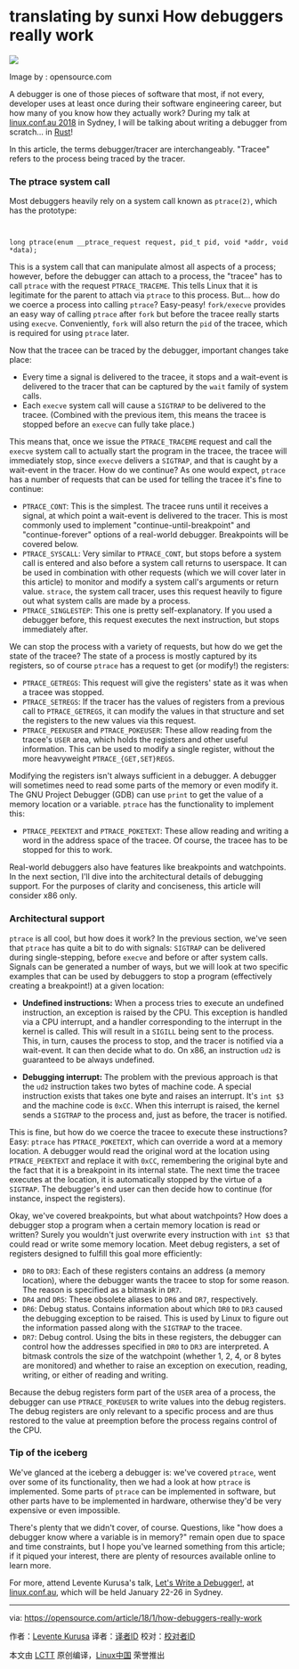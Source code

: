 translating by sunxi How debuggers really work
======

![](https://opensource.com/sites/default/files/styles/image-full-size/public/lead-images/annoyingbugs.png?itok=ywFZ99Gs)

Image by : opensource.com

A debugger is one of those pieces of software that most, if not every, developer uses at least once during their software engineering career, but how many of you know how they actually work? During my talk at [linux.conf.au 2018][1] in Sydney, I will be talking about writing a debugger from scratch... in [Rust][2]!

In this article, the terms debugger/tracer are interchangeably. "Tracee" refers to the process being traced by the tracer.

### The ptrace system call

Most debuggers heavily rely on a system call known as `ptrace(2)`, which has the prototype:
```


long ptrace(enum __ptrace_request request, pid_t pid, void *addr, void *data);
```

This is a system call that can manipulate almost all aspects of a process; however, before the debugger can attach to a process, the "tracee" has to call `ptrace` with the request `PTRACE_TRACEME`. This tells Linux that it is legitimate for the parent to attach via `ptrace` to this process. But... how do we coerce a process into calling `ptrace`? Easy-peasy! `fork/execve` provides an easy way of calling `ptrace` after `fork` but before the tracee really starts using `execve`. Conveniently, `fork` will also return the `pid` of the tracee, which is required for using `ptrace` later.

Now that the tracee can be traced by the debugger, important changes take place:

  * Every time a signal is delivered to the tracee, it stops and a wait-event is delivered to the tracer that can be captured by the `wait` family of system calls.
  * Each `execve` system call will cause a `SIGTRAP` to be delivered to the tracee. (Combined with the previous item, this means the tracee is stopped before an `execve` can fully take place.)



This means that, once we issue the `PTRACE_TRACEME` request and call the `execve` system call to actually start the program in the tracee, the tracee will immediately stop, since `execve` delivers a `SIGTRAP`, and that is caught by a wait-event in the tracer. How do we continue? As one would expect, `ptrace` has a number of requests that can be used for telling the tracee it's fine to continue:

  * `PTRACE_CONT`: This is the simplest. The tracee runs until it receives a signal, at which point a wait-event is delivered to the tracer. This is most commonly used to implement "continue-until-breakpoint" and "continue-forever" options of a real-world debugger. Breakpoints will be covered below.
  * `PTRACE_SYSCALL`: Very similar to `PTRACE_CONT`, but stops before a system call is entered and also before a system call returns to userspace. It can be used in combination with other requests (which we will cover later in this article) to monitor and modify a system call's arguments or return value. `strace`, the system call tracer, uses this request heavily to figure out what system calls are made by a process.
  * `PTRACE_SINGLESTEP`: This one is pretty self-explanatory. If you used a debugger before, this request executes the next instruction, but stops immediately after.



We can stop the process with a variety of requests, but how do we get the state of the tracee? The state of a process is mostly captured by its registers, so of course `ptrace` has a request to get (or modify!) the registers:

  * `PTRACE_GETREGS`: This request will give the registers' state as it was when a tracee was stopped.
  * `PTRACE_SETREGS`: If the tracer has the values of registers from a previous call to `PTRACE_GETREGS`, it can modify the values in that structure and set the registers to the new values via this request.
  * `PTRACE_PEEKUSER` and `PTRACE_POKEUSER`: These allow reading from the tracee's `USER` area, which holds the registers and other useful information. This can be used to modify a single register, without the more heavyweight `PTRACE_{GET,SET}REGS`.



Modifying the registers isn't always sufficient in a debugger. A debugger will sometimes need to read some parts of the memory or even modify it. The GNU Project Debugger (GDB) can use `print` to get the value of a memory location or a variable. `ptrace` has the functionality to implement this:

  * `PTRACE_PEEKTEXT` and `PTRACE_POKETEXT`: These allow reading and writing a word in the address space of the tracee. Of course, the tracee has to be stopped for this to work.



Real-world debuggers also have features like breakpoints and watchpoints. In the next section, I'll dive into the architectural details of debugging support. For the purposes of clarity and conciseness, this article will consider x86 only.

### Architectural support

`ptrace` is all cool, but how does it work? In the previous section, we've seen that `ptrace` has quite a bit to do with signals: `SIGTRAP` can be delivered during single-stepping, before `execve` and before or after system calls. Signals can be generated a number of ways, but we will look at two specific examples that can be used by debuggers to stop a program (effectively creating a breakpoint!) at a given location:

  * **Undefined instructions:** When a process tries to execute an undefined instruction, an exception is raised by the CPU. This exception is handled via a CPU interrupt, and a handler corresponding to the interrupt in the kernel is called. This will result in a `SIGILL` being sent to the process. This, in turn, causes the process to stop, and the tracer is notified via a wait-event. It can then decide what to do. On x86, an instruction `ud2` is guaranteed to be always undefined.

  * **Debugging interrupt:** The problem with the previous approach is that the `ud2` instruction takes two bytes of machine code. A special instruction exists that takes one byte and raises an interrupt. It's `int $3` and the machine code is `0xCC`. When this interrupt is raised, the kernel sends a `SIGTRAP` to the process and, just as before, the tracer is notified.




This is fine, but how do we coerce the tracee to execute these instructions? Easy: `ptrace` has `PTRACE_POKETEXT`, which can override a word at a memory location. A debugger would read the original word at the location using `PTRACE_PEEKTEXT` and replace it with `0xCC`, remembering the original byte and the fact that it is a breakpoint in its internal state. The next time the tracee executes at the location, it is automatically stopped by the virtue of a `SIGTRAP`. The debugger's end user can then decide how to continue (for instance, inspect the registers).

Okay, we've covered breakpoints, but what about watchpoints? How does a debugger stop a program when a certain memory location is read or written? Surely you wouldn't just overwrite every instruction with `int $3` that could read or write some memory location. Meet debug registers, a set of registers designed to fulfill this goal more efficiently:

  * `DR0` to `DR3`: Each of these registers contains an address (a memory location), where the debugger wants the tracee to stop for some reason. The reason is specified as a bitmask in `DR7`.
  * `DR4` and `DR5`: These obsolete aliases to `DR6` and `DR7`, respectively.
  * `DR6`: Debug status. Contains information about which `DR0` to `DR3` caused the debugging exception to be raised. This is used by Linux to figure out the information passed along with the `SIGTRAP` to the tracee.
  * `DR7`: Debug control. Using the bits in these registers, the debugger can control how the addresses specified in `DR0` to `DR3` are interpreted. A bitmask controls the size of the watchpoint (whether 1, 2, 4, or 8 bytes are monitored) and whether to raise an exception on execution, reading, writing, or either of reading and writing.



Because the debug registers form part of the `USER` area of a process, the debugger can use `PTRACE_POKEUSER` to write values into the debug registers. The debug registers are only relevant to a specific process and are thus restored to the value at preemption before the process regains control of the CPU.

### Tip of the iceberg

We've glanced at the iceberg a debugger is: we've covered `ptrace`, went over some of its functionality, then we had a look at how `ptrace` is implemented. Some parts of `ptrace` can be implemented in software, but other parts have to be implemented in hardware, otherwise they'd be very expensive or even impossible.

There's plenty that we didn't cover, of course. Questions, like "how does a debugger know where a variable is in memory?" remain open due to space and time constraints, but I hope you've learned something from this article; if it piqued your interest, there are plenty of resources available online to learn more.

For more, attend Levente Kurusa's talk, [Let's Write a Debugger!][3], at [linux.conf.au][1], which will be held January 22-26 in Sydney.

--------------------------------------------------------------------------------

via: https://opensource.com/article/18/1/how-debuggers-really-work

作者：[Levente Kurusa][a]
译者：[译者ID](https://github.com/译者ID)
校对：[校对者ID](https://github.com/校对者ID)

本文由 [LCTT](https://github.com/LCTT/TranslateProject) 原创编译，[Linux中国](https://linux.cn/) 荣誉推出

[a]:https://opensource.com/users/lkurusa
[1]:https://linux.conf.au/index.html
[2]:https://www.rust-lang.org
[3]:https://rego.linux.conf.au/schedule/presentation/91/
